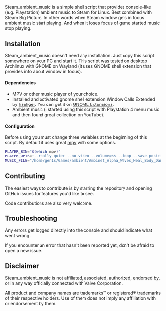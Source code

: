 Steam_ambient_music is a simple shell script that provides console-like (e.g. Playstation) ambient music to Steam for Linux. Best combined with Steam Big Picture. In other words when Steam window gets in focus ambient music start playing. And when it loses focus of game started music stop playing.

## Installation

Steam_ambient_music doesn't need any installation. Just copy this script somewhere on your PC and start it.
This script was tested on desktop Archlinux with GNOME on Wayland (it uses GNOME shell extension that provides info about window in focus).

#### Dependencies

- MPV or other music player of your choice.
- Installed and activated gnome shell extension Window Calls Extended by [hseliger](https://extensions.gnome.org/accounts/profile/hseliger). You can get it on [GNOME Extensions](https://extensions.gnome.org/extension/4974/window-calls-extended/).
- Ambient music (i started using this script with Playstation 4 menu music and then found great collection on YouTube).

#### Configuration

Before using you must change three variables at the beginning of this script. By default it uses great [mpv](https://mpv.io) with some options.

```sh
PLAYER_BIN="$(which mpv)"
PLAYER_OPTS="--really-quiet --no-video --volume=65 --loop --save-position-on-quit"
MUSIC_FILE="/home/gen1s/Games/ambient/Ambinet_Alpha_Waves_Heal_Body_Damage.mp3"
```

## Contributing

The easiest ways to contribute is by starring the repository and opening GitHub issues for features you'd like to see.

Code contributions are also very welcome.

## Troubleshooting

Any errors get logged directly into the console and should indicate what went wrong.

If you encounter an error that hasn't been reported yet, don't be afraid to open a new issue.

## Disclaimer

Steam_ambient_music is not affiliated, associated, authorized, endorsed by, or in any way officially connected with Valve Corporation.

All product and company names are trademarks™ or registered® trademarks of their respective holders. Use of them does not imply any affiliation with or endorsement by them.